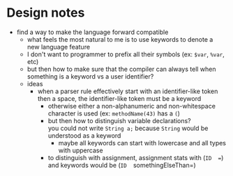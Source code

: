 # Design notes

- find a way to make the language forward compatible
  - what feels the most natural to me is to use keywords to denote a new language feature
  - I don't want to programmer to prefix all their symbols (ex: `$var`, `%var`, etc)
  - but then how to make sure that the compiler can always tell
    when something is a keyword vs a user identifier?
  - ideas
    - when a parser rule effectively start with an identifier-like token then a space,
      the identifier-like token must be a keyword
      - otherwise either a non-alphanumeric and non-whitespace character is used (ex: `methodName(43)` has a `(`)
      - but then how to distinguish variable declarations?  
        you could not write `String a;` because `String` would be understood as a keyword
        - maybe all keywords can start with lowercase and all types with uppercase
      - to distinguish with assignment, assignment stats with (`ID` ` ` `=`)
        and keywords would be (`ID` ` ` somethingElseThan=)  

